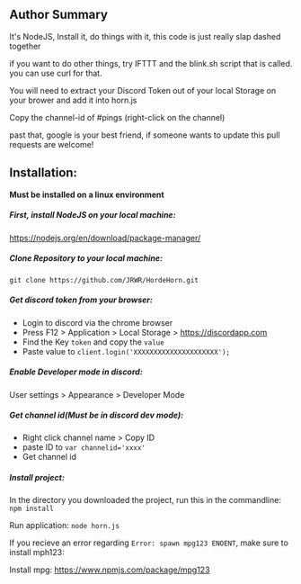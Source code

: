 ## Author Summary

It's NodeJS, Install it, do things with it, this code is just really slap dashed together

if you want to do other things, try IFTTT and the blink.sh script that is called. you can use curl for that.

You will need to extract your Discord Token out of your local Storage on your brower and add it into horn.js

Copy the channel-id of #pings (right-click on the channel) 

past that, google is your best friend, if someone wants to update this pull requests are welcome!



## Installation:

__**Must be installed on a linux environment**__

##### First, install NodeJS on your local machine:
https://nodejs.org/en/download/package-manager/


##### Clone Repository to your local machine:

```
git clone https://github.com/JRWR/HordeHorn.git
```

##### Get discord token from your browser:

- Login to discord via the chrome browser
- Press F12 > Application > Local Storage > https://discordapp.com
- Find the Key `token` and copy the `value`
- Paste value to `client.login('XXXXXXXXXXXXXXXXXXXXX');`

##### Enable Developer mode in discord:
User settings > Appearance > Developer Mode

##### Get channel id(Must be in discord dev mode):
- Right click channel name > Copy ID
- paste ID to `var channelid='xxxx'`
- Get channel id 

##### Install project:
In the directory you downloaded the project, run this in the commandline:
`npm install`

Run application:
`node horn.js`

If you recieve an error regarding `Error: spawn mpg123 ENOENT`, make sure to install mph123:

Install mpg:
https://www.npmjs.com/package/mpg123
